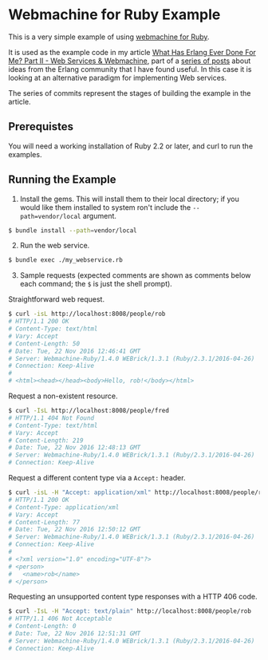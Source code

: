 # Webmachine for Ruby Example

This is a very simple example of using [webmachine for Ruby](https://github.com/webmachine/webmachine-ruby).

It is used as the example code in my article [What Has Erlang Ever Done For Me? Part II - Web Services & Webmachine](http://www.catalystcomputing.co.uk/rob-westwood/2016/11/programming/what-has-erlang-ever-done-for-me-part-ii-webmachine/), part of a [series of posts](http://www.catalystcomputing.co.uk/rob-westwood/2016/11/programming/what-has-erlang-ever-done-for-me-part-i-introduction/) about ideas from the Erlang community that I have found useful. In this case it is looking at an alternative paradigm for implementing Web services.

The series of commits represent the stages of building the example in the article.

## Prerequistes

You will need a working installation of Ruby 2.2 or later, and curl to run the examples.

## Running the Example

1. Install the gems. This will install them to their local directory; if you would like them installed to system ron't include the `--path=vendor/local` argument.

```sh
$ bundle install --path=vendor/local
```

2. Run the web service.

```sh
$ bundle exec ./my_webservice.rb
```

3. Sample requests (expected comments are shown as comments below each command; the `$` is just the shell prompt).

Straightforward web request.
```sh
$ curl -isL http://localhost:8008/people/rob
# HTTP/1.1 200 OK 
# Content-Type: text/html
# Vary: Accept
# Content-Length: 50
# Date: Tue, 22 Nov 2016 12:46:41 GMT
# Server: Webmachine-Ruby/1.4.0 WEBrick/1.3.1 (Ruby/2.3.1/2016-04-26)
# Connection: Keep-Alive
# 
# <html><head></head><body>Hello, rob!</body></html>
```

Request a non-existent resource.
```sh
$ curl -IsL http://localhost:8008/people/fred
# HTTP/1.1 404 Not Found 
# Content-Type: text/html
# Vary: Accept
# Content-Length: 219
# Date: Tue, 22 Nov 2016 12:48:13 GMT
# Server: Webmachine-Ruby/1.4.0 WEBrick/1.3.1 (Ruby/2.3.1/2016-04-26)
# Connection: Keep-Alive
```

Request a different content type via a `Accept:` header.
```sh
$ curl -isL -H "Accept: application/xml" http://localhost:8008/people/rob
# HTTP/1.1 200 OK 
# Content-Type: application/xml
# Vary: Accept
# Content-Length: 77
# Date: Tue, 22 Nov 2016 12:50:12 GMT
# Server: Webmachine-Ruby/1.4.0 WEBrick/1.3.1 (Ruby/2.3.1/2016-04-26)
# Connection: Keep-Alive
# 
# <?xml version="1.0" encoding="UTF-8"?>
# <person>
#   <name>rob</name>
# </person>
```

Requesting an unsupported content type responses with a HTTP 406 code.
```sh
$ curl -IsL -H "Accept: text/plain" http://localhost:8008/people/rob
# HTTP/1.1 406 Not Acceptable 
# Content-Length: 0
# Date: Tue, 22 Nov 2016 12:51:31 GMT
# Server: Webmachine-Ruby/1.4.0 WEBrick/1.3.1 (Ruby/2.3.1/2016-04-26)
# Connection: Keep-Alive

```


